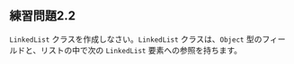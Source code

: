 ## 練習問題2.2

`LinkedList` クラスを作成しなさい。`LinkedList` クラスは、`Object` 型のフィールドと、リストの中で次の `LinkedList` 要素への参照を持ちます。
